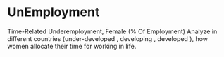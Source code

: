 # UnEmployment
Time-Related Underemployment, Female (% Of Employment)
Analyze  in different countries (under-developed , developing , developed ), how women allocate their time for working in life.
